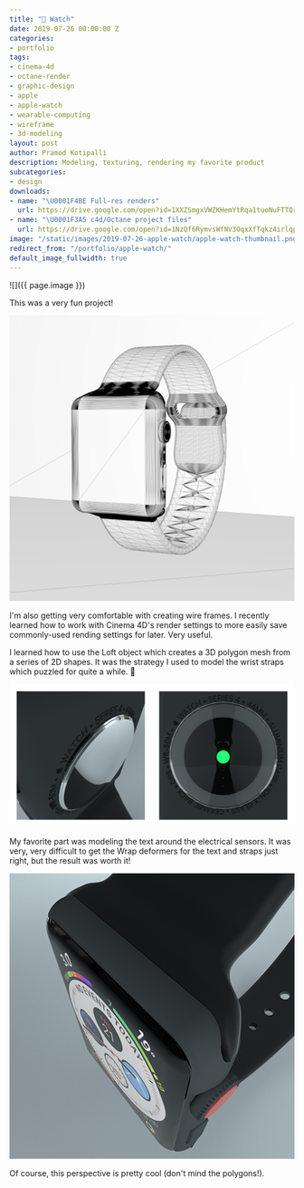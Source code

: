 ```yaml
---
title: " Watch"
date: 2019-07-26 00:00:00 Z
categories:
- portfolio
tags:
- cinema-4d
- octane-render
- graphic-design
- apple
- apple-watch
- wearable-computing
- wireframe
- 3d-modeling
layout: post
author: Pramod Kotipalli
description: Modeling, texturing, rendering my favorite product
subcategories:
- design
downloads:
- name: "\U0001F4BE Full-res renders"
  url: https://drive.google.com/open?id=1XXZSmgxVWZKHemYtRqa1tuoNuFTTQryj
- name: "\U0001F3A5 c4d/Octane project files"
  url: https://drive.google.com/open?id=1NzQf6RymvsWfNV3OqxXfTqkz4irlqpVg
image: "/static/images/2019-07-26-apple-watch/apple-watch-thumbnail.png"
redirect_from: "/portfolio/apple-watch/"
default_image_fullwidth: true
---
```


![]({{ page.image }})

This was a very fun project!

![](/static/images/2019-07-26-apple-watch/apple-watch-A-wireframe.png)

I'm also getting very comfortable with creating wire frames.
I recently learned how to work with Cinema 4D's render
settings to more easily save commonly-used rending settings
for later. Very useful.

I learned how to use the Loft object which creates a 3D
polygon mesh from a series of 2D shapes. It was the strategy
I used to model the wrist straps which puzzled for quite a
while. 🤔

![](/static/images/2019-07-26-apple-watch/apple-watch-sensor-plate-collage.png)

My favorite part was modeling the text around the electrical
sensors. It was very, very difficult to get the Wrap
deformers for the text and straps just right, but the result
was worth it!

![](/static/images/2019-07-26-apple-watch/apple-watch-D.png)

Of course, this perspective is pretty cool (don't mind the
polygons!).

